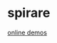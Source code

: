 # spirare

[online demos](http://waldenn.github.io/spirare/app/)

<!--
* [github pages publishing](http://stackoverflow.com/questions/23145621/how-to-publish-pages-on-github)
* [github pages syncing](http://lea.verou.me/2011/10/easily-keep-gh-pages-in-sync-with-master/)
-->
